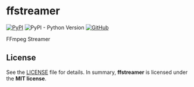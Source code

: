 # ffstreamer

[![PyPI](https://img.shields.io/pypi/v/ffstreamer?style=flat-square)](https://pypi.org/project/ffstreamer/)
![PyPI - Python Version](https://img.shields.io/pypi/pyversions/ffstreamer?style=flat-square)
[![GitHub](https://img.shields.io/github/license/osom8979/ffstreamer?style=flat-square)](https://github.com/osom8979/ffstreamer/)

FFmpeg Streamer

## License

See the [LICENSE](./LICENSE) file for details. In summary,
**ffstreamer** is licensed under the **MIT license**.
